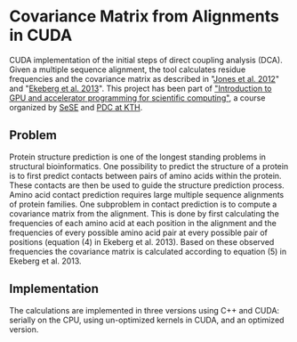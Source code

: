 Covariance Matrix from Alignments in CUDA
=========================================

CUDA implementation of the initial steps of direct coupling analysis
(DCA). Given a multiple sequence alignment, the tool calculates
residue frequencies and the covariance matrix as described in
"[Jones et al. 2012](http://www.ncbi.nlm.nih.gov/pubmed/22101153)" and "[Ekeberg et
al. 2013](http://arxiv.org/pdf/1211.1281.pdf)". This project has been part
of ["Introduction to GPU and accelerator programming for scientific
computing"](http://sese.nu/introduction-to-gpu-and-accelerator-programming-for-scientific-computing-2014/),
a course organized by [SeSE](http://sese.nu/) and [PDC at
KTH](https://www.pdc.kth.se/).


Problem
-------

Protein structure prediction is one of the longest standing problems
in structural bioinformatics. One possibility to predict the structure
of a protein is to first predict contacts between pairs of amino acids
within the protein. These contacts are then be used to guide the
structure prediction process. Amino acid contact prediction requires
large multiple sequence alignments of protein families. One subproblem
in contact prediction is to compute a covariance matrix from the
alignment. This is done by first calculating the frequencies of each
amino acid at each position in the alignment and the frequencies of
every possible amino acid pair at every possible pair of positions
(equation (4) in Ekeberg et al. 2013). Based on these observed frequencies
the covariance matrix is calculated according to equation (5) in Ekeberg
et al. 2013.


Implementation
--------------

The calculations are implemented in three versions using C++ and CUDA: serially on the CPU, using un-optimized kernels in CUDA, and an optimized version. 
